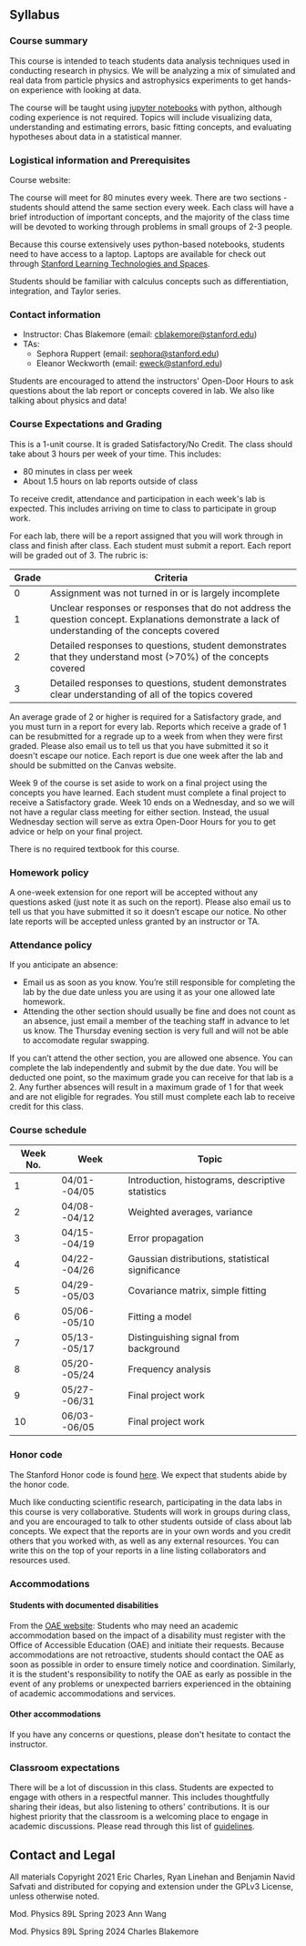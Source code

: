 ## Syllabus

### Course summary
This course is intended to teach students data analysis techniques used in conducting research in physics. We will be analyzing a mix of simulated and real data from particle physics and astrophysics experiments to get hands-on experience with looking at data. 

The course will be taught using [jupyter notebooks](https://jupyter.org) with python, although coding experience is not required. Topics will include visualizing data, understanding and estimating errors, basic fitting concepts, and evaluating hypotheses about data in a statistical manner. 

### Logistical information and Prerequisites

Course website: 

The course will meet for 80 minutes every week. There are two sections - students should attend the same section every week. Each class will have a brief introduction of important concepts, and the majority of the class time will be devoted to working through problems in small groups of 2-3 people. 

Because this course extensively uses python-based notebooks, students need to have access to a laptop. Laptops are available for check out through [Stanford Learning Technologies and Spaces](https://thehub.stanford.edu/services/computers-software-equipment/borrow-equipment).

Students should be familiar with calculus concepts such as differentiation, integration, and Taylor series. 

### Contact information

- Instructor: Chas Blakemore (email: cblakemore@stanford.edu)
- TAs:
  * Sephora Ruppert (email: sephora@stanford.edu)
  * Eleanor Weckworth (email: eweck@stanford.edu)

Students are encouraged to attend the instructors' Open-Door Hours to ask questions about the lab report or concepts covered in lab. We also like talking about physics and data! 

### Course Expectations and Grading
This is a 1-unit course. It is graded Satisfactory/No Credit. The class should take about 3 hours per week of your time. This includes:
- 80 minutes in class per week
- About 1.5 hours on lab reports outside of class

To receive credit, attendance and participation in each week's lab is expected. This includes arriving on time to class to participate in group work.

For each lab, there will be a report assigned that you will work through in class and finish after class. Each student must submit a report. Each report will be graded out of 3. The rubric is:

| Grade | Criteria |
| ----- | -------- |
|   0   | Assignment was not turned in or is largely incomplete |
|   1   | Unclear responses or responses that do not address the question concept. Explanations demonstrate a lack of understanding of the concepts covered |
|   2   | Detailed responses to questions, student demonstrates that they understand most (>70%) of the concepts covered |
|   3   | Detailed responses to questions, student demonstrates clear understanding of all of the topics covered |

An average grade of 2 or higher is required for a Satisfactory grade, and you must turn in a report for every lab. Reports which receive a grade of 1 can be resubmitted for a regrade up to a week from when they were first graded. Please also email us to tell us that you have submitted it so it doesn't escape our notice. Each report is due one week after the lab and should be submitted on the Canvas website.


Week 9 of the course is set aside to work on a final project using the concepts you have learned. Each student must complete a final project to receive a Satisfactory grade. Week 10 ends on a Wednesday, and so we will not have a regular class meeting for either section. Instead, the usual Wednesday section will serve as extra Open-Door Hours for you to get advice or help on your final project.

There is no required textbook for this course.

### Homework policy
A one-week extension for one report will be accepted without any questions asked (just note it as such on the report). Please also email us to tell us that you have submitted it so it doesn’t escape our notice. No other late reports will be accepted unless granted by an instructor or TA.

### Attendance policy
If you anticipate an absence:

- Email us as soon as you know. You’re still responsible for completing the lab by the due date unless you are using it as your one allowed late homework.
- Attending the other section should usually be fine and does not count as an absence, just email a member of the teaching staff in advance to let us know. The Thursday evening section is very full and will not be able to accomodate regular swapping.

If you can’t attend the other section, you are allowed one absence. You can complete the lab independently and submit by the due date. You will be deducted one point, so the maximum grade you can receive for that lab is a 2. Any further absences will result in a maximum grade of 1 for that week and are not eligible for regrades. You still must complete each lab to receive credit for this class.

### Course schedule

| Week No. | Week | Topic |
| -------- | ---- | ----- |
| 1 | 04/01--04/05 | Introduction, histograms, descriptive statistics |
| 2 | 04/08--04/12 | Weighted averages, variance |
| 3 | 04/15--04/19 | Error propagation | 
| 4 | 04/22--04/26 | Gaussian distributions, statistical significance |
| 5 | 04/29--05/03 | Covariance matrix, simple fitting |
| 6 | 05/06--05/10 | Fitting a model |
| 7 | 05/13--05/17 | Distinguishing signal from background |
| 8 | 05/20--05/24 | Frequency analysis |
| 9 | 05/27--06/31 | Final project work | 
| 10 | 06/03--06/05 | Final project work | 

### Honor code
The Stanford Honor code is found [here](https://communitystandards.stanford.edu/policies-guidance/honor-code). We expect that students abide by the honor code.

Much like conducting scientific research, participating in the data labs in this course is very collaborative. Students will work in groups during class, and you are encouraged to talk to other students outside of class about lab concepts. We expect that the reports are in your own words and you credit others that you worked with, as well as any external resources. You can write this on the top of your reports in a line listing collaborators and resources used.

### Accommodations
#### Students with documented disabilities
From the [OAE website](https://oae.stanford.edu/students/accommodations-services/academic-accommodations): Students who may need an academic accommodation based on the impact of a disability must register with the Office of Accessible Education (OAE) and initiate their requests.  Because accommodations are not retroactive, students should contact the OAE as soon as possible in order to ensure timely notice and coordination.  Similarly, it is the student's responsibility to notify the OAE as early as possible in the event of any problems or unexpected barriers experienced in the obtaining of academic accommodations and services. 
#### Other accommodations
If you have any concerns or questions, please don't hesitate to contact the instructor.

### Classroom expectations
There will be a lot of discussion in this class. Students are expected to engage with others in a respectful manner. This includes thoughtfully sharing their ideas, but also listening to others' contributions. It is our highest priority that the classroom is a welcoming place to engage in academic discussions. Please read through this list of [guidelines](social.html).

## Contact and Legal

All materials Copyright 2021 Eric Charles, Ryan Linehan and Benjamin
Navid Safvati and distributed for copying and extension under the
GPLv3 License, unless otherwise noted.

Mod. Physics 89L Spring 2023 Ann Wang

Mod. Physics 89L Spring 2024 Charles Blakemore